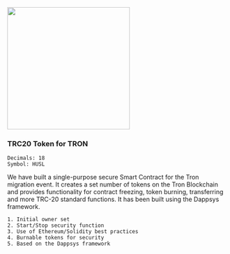 <img src="https://www.hustletoken.org/images/logo-s2-white.png" width="281px">

### TRC20 Token for TRON 

```
Decimals: 18
Symbol: HUSL
```

We have built a single-purpose secure Smart Contract for the Tron migration event. It creates a set number of tokens on the Tron Blockchain and provides functionality for contract freezing, token burning, transferring and more TRC-20 standard functions. It has been built using the Dappsys framework.

````
1. Initial owner set
2. Start/Stop security function
3. Use of Ethereum/Solidity best practices
4. Burnable tokens for security
5. Based on the Dappsys framework 
````
